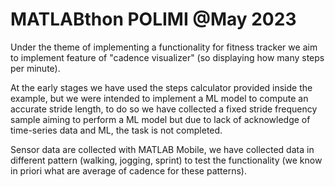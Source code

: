 # MATLABthon POLIMI @May 2023

Under the theme of implementing a functionality for fitness tracker we aim to implement feature of "cadence visualizer" (so displaying how many steps per minute).

At the early stages we have used the steps calculator provided inside the example, but we were intended to implement a ML model to compute an accurate stride length, 
to do so we have collected a fixed stride frequency sample aiming to perform a ML model but due to lack of acknowledge of time-series data and ML, the task is not completed.

Sensor data are collected with MATLAB Mobile, we have collected data in different pattern (walking, jogging, sprint) to test the functionality (we know in priori what are average of cadence for these patterns).
